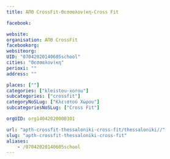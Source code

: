 ```yaml
---
title: ΑΠΘ CrossFit-Θεσσαλονίκη-Cross Fit

facebook:

website:
organisation: ΑΠΘ CrossFit
facebookorg:
websiteorg:
UID: "07042020140605school"
cities: "Θεσσαλονίκη"
perioxi: ""
address: ""

places: [""]
categories: ["kleistou-xorou"]
subcategories: ["crossfit"]
categoryNoSLug: ["Κλειστού Χώρου"]
subcategoriesNoSLug: ["Cross Fit"]

orgUID: org14042020000301

url: "apth-crossfit-thessaloniki-cross-fit/thessaloniki//"
slug: "apth-crossfit-thessaloniki-cross-fit"
aliases:
    - /07042020140605school
---
```





